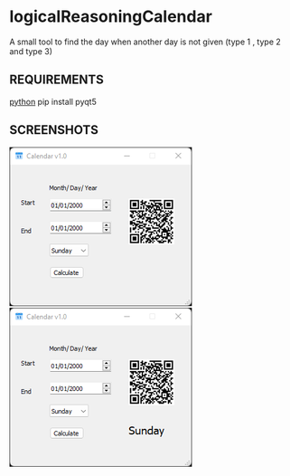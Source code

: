 # logicalReasoningCalendar
A small tool to find the day when another day is not given (type 1 , type 2 and type 3)

## REQUIREMENTS
[python](https://www.python.org/)
pip install pyqt5

## SCREENSHOTS

![Screenshot 1](https://github.com/MrDiagnose/logicalReasoningCalendar/blob/main/screenshots/calendar.png)
![Screenshot 2](https://github.com/MrDiagnose/logicalReasoningCalendar/blob/main/screenshots/calendar2.png)

